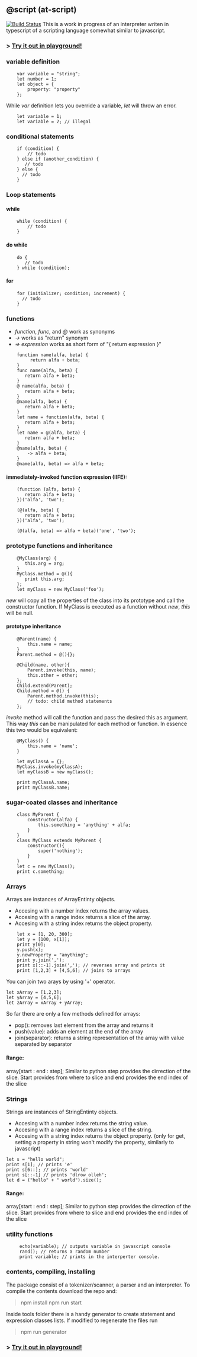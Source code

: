 
##  @script (at-script)
[![Build Status](https://travis-ci.org/eugenioenko/interpreter.svg?branch=master)](https://travis-ci.org/eugenioenko/interpreter)
This is a work in progress of an interpreter writen in typescript of a scripting language somewhat similar to javascript.

### > [Try it out in playground!](https://eugenioenko.github.io/interpreter/)

### variable definition
```
    var variable = "string";
    let number = 1;
    let object = {
	    property: "property"
	};
```
While *var* definition lets you override a variable, *let* will throw an error.
```
    let variable = 1;
    let variable = 2; // illegal
```
### conditional statements
```
    if (condition) {
        // todo
    } else if (another_condition) {
       // todo
    } else {
      // todo
    }
```
### Loop statements
#### while
```
    while (condition) {
    	// todo
    }
```
#### do while
```
    do {
       // todo
    } while (condition);
```
#### for
```
    for (initializer; condition; increment) {
      // todo
    }
```
 ### functions
- *function*, *func*, and *@* work as synonyms
- *->* works as "return" synonym
- *=> expression* works as short form of "{ return expression }"

```
    function name(alfa, beta) {
         return alfa + beta;
    }
    func name(alfa, beta) {
       return alfa + beta;
    }
    @ name(alfa, beta) {
       return alfa + beta;
    }
    @name(alfa, beta) {
       return alfa + beta;
    }
    let name = function(alfa, beta) {
       return alfa + beta;
    }
    let name = @(alfa, beta) {
       return alfa + beta;
    }
    @name(alfa, beta) {
        -> alfa + beta;
    }
    @name(alfa, beta) => alfa + beta;
```

#### immediately-invoked function expression (IIFE):
```
    (function (alfa, beta) {
       return alfa + beta;
    })('alfa', 'two');

    (@(alfa, beta) {
       return alfa + beta;
    })('alfa', 'two');

    (@(alfa, beta) => alfa + beta)('one', 'two');
```
### prototype functions and inheritance
```
    @MyClass(arg) {
       this.arg = arg;
    }
    MyClass.method = @(){
       print this.arg;
    };
    let myClass = new MyClass('foo');
```

*new* will copy all the properties of the class into its prototype and call the constructor function.
If MyClass is executed as a function without *new*, *this* will be null.
#### prototype inheritance
```
    @Parent(name) {
        this.name = name;
    }
    Parent.method = @(){};

    @Child(name, other){
        Parent.invoke(this, name);
        this.other = other;
    };
    Child.extend(Parent);
    Child.method = @() {
        Parent.method.invoke(this);
        // todo: child method statements
    };
```
*invoke* method will call the function and pass the desired this as argument. This way *this* can be manipulated  for each method or function.
In essence this two would be equivalent:
```
    @MyClass() {
        this.name = 'name';
    }

    let myClassA = {};
    MyClass.invoke(myClassA);
    let myClassB = new myClass();

    print myClassA.name;
    print myClassB.name;
```
### sugar-coated classes and inheritance
```
    class MyParent {
        constructor(alfa) {
            this.something = 'anything' + alfa;
        }
    }
    class MyClass extends MyParent {
        constructor(){
            super('nothing');
        }
    }
    let c = new MyClass();
    print c.something;
```

### Arrays
Arrays are instances of ArrayEntinty objects.
- Accesing with a number index returns the array values.
- Accesing with a range index returns a slice of the array.
- Accesing with a string index returns the object property.
```
    let x = [1, 20, 300];
    let y = [100, x[1]];
    print y[0];
    y.push(x);
    y.newProperty = "anything";
    print y.join(',');
    print x[::-1].join(','); // reverses array and prints it
    print [1,2,3] + [4,5,6]; // joins to arrays
```
You can join two arays by using '+' operator.
```
let xArray = [1,2,3];
let yArray = [4,5,6];
let zArray = xArray + yArray;
```
So far there are only a few methods defined for arrays:
- pop(): removes last element from the array and returns it
- push(value): adds an element at the end of the array
- join(separator): returns a string representation of the array with value separated by separator

#### Range:
array[start : end : step];
Similar to python step provides the dirrection of the slice. Start provides from where to slice and end provides the end index of the slice

### Strings
Strings are instances of StringEntinty objects.
- Accesing with a number index returns the string value.
- Accesing with a range index returns a slice of the string.
- Accesing with a string index returns the object property. (only for get, setting a property in string won't modify the property, similarly to javascript)
```
let s = "hello world";
print s[1]; // prints 'e'
print s[6::]; // prints 'world'
print s[::-1] // prints 'dlrow olleh';
let d = ("hello" + " world").size();
```
#### Range:
array[start : end : step];
Similar to python step provides the dirrection of the slice. Start provides from where to slice and end provides the end index of the slice
### utility functions
```
     echo(variable); // outputs variable in javascript console
     rand(); // returns a random number
     print variable; // prints in the interperter console.
```
### contents, compiling, installing
The package consist of a tokenizer/scanner, a parser and an interpreter.
To compile the contents download the repo and:

> npm install
npm run start

Inside tools folder there is a handy generator to create statement and expression classes lists. If modified to regenerate the files run
> npm run generator

### > [Try it out in playground!](https://eugenioenko.github.io/interpreter/)
